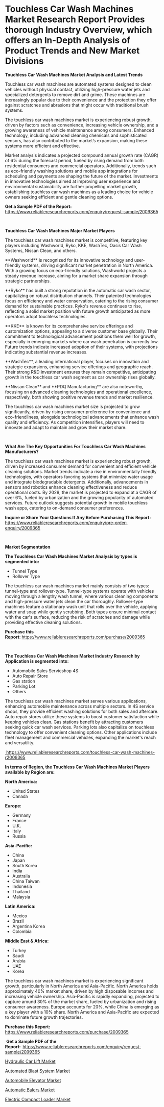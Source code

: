 <p><h1>Touchless Car Wash Machines Market Research Report Provides thorough Industry Overview, which offers an In-Depth Analysis of Product Trends and New Market Divisions</h1></p><p><strong>Touchless Car Wash Machines Market Analysis and Latest Trends</strong></p>
<p><p>Touchless car wash machines are automated systems designed to clean vehicles without physical contact, utilizing high-pressure water jets and specialized detergents to remove dirt and grime. These machines are increasingly popular due to their convenience and the protection they offer against scratches and abrasions that might occur with traditional brush systems.</p><p>The touchless car wash machines market is experiencing robust growth, driven by factors such as convenience, increasing vehicle ownership, and a growing awareness of vehicle maintenance among consumers. Enhanced technology, including advanced cleaning chemicals and sophisticated sensors, has also contributed to the market’s expansion, making these systems more efficient and effective.</p><p>Market analysis indicates a projected compound annual growth rate (CAGR) of 6% during the forecast period, fueled by rising demand from both residential consumers and commercial operators. Additionally, trends such as eco-friendly washing solutions and mobile app integrations for scheduling and payments are shaping the future of the market. Investments in innovative technologies aimed at improving user experience and environmental sustainability are further propelling market growth, establishing touchless car wash machines as a leading choice for vehicle owners seeking efficient and gentle cleaning options.</p></p>
<p><strong>Get a Sample PDF of the Report:&nbsp;</strong> <a href="https://www.reliableresearchreports.com/enquiry/request-sample/2009365?utm_campaign=83&utm_medium=2&utm_source=Github&utm_content=ia&utm_term=20022025&utm_id=touchless-car-wash-machines">https://www.reliableresearchreports.com/enquiry/request-sample/2009365</a></p>
<p>&nbsp;</p>
<p><strong>Touchless Car Wash Machines Major Market Players</strong></p>
<p><p>The touchless car wash machines market is competitive, featuring key players including Washworld, Ryko, KKE, WashTec, Oasis Car Wash Systems, Nissan Clean, and others. </p><p>**Washworld** is recognized for its innovative technology and user-friendly systems, driving significant market penetration in North America. With a growing focus on eco-friendly solutions, Washworld projects a steady revenue increase, aiming for a market share expansion through strategic partnerships.</p><p>**Ryko** has built a strong reputation in the automatic car wash sector, capitalizing on robust distribution channels. Their patented technologies focus on efficiency and water conservation, catering to the rising consumer demand for sustainable practices. Ryko's revenue continues to rise, reflecting a solid market position with future growth anticipated as more operators adopt touchless technologies.</p><p>**KKE** is known for its comprehensive service offerings and customization options, appealing to a diverse customer base globally. Their commitment to technological advancement positions them well for growth, especially in emerging markets where car wash penetration is currently low. Future trends indicate increased adoption of their systems, with projections indicating substantial revenue increases.</p><p>**WashTec**, a leading international player, focuses on innovation and strategic expansions, enhancing service offerings and geographic reach. Their strong R&D investment ensures they remain competitive, anticipating growth in the touchless car wash segment as car ownership rises globally.</p><p>**Nissan Clean** and **PDQ Manufacturing** are also noteworthy, focusing on advanced cleaning technologies and operational excellence, respectively, both showing positive revenue trends and market resilience.</p><p>The touchless car wash machines market size is projected to grow significantly, driven by rising consumer preference for convenience and eco-friendliness, alongside technological advancements that enhance wash quality and efficiency. As competition intensifies, players will need to innovate and adapt to maintain and grow their market share.</p></p>
<p>&nbsp;</p>
<p><strong>What Are The Key Opportunities For Touchless Car Wash Machines Manufacturers?</strong></p>
<p><p>The touchless car wash machines market is experiencing robust growth, driven by increased consumer demand for convenient and efficient vehicle cleaning solutions. Market trends indicate a rise in environmentally friendly technologies, with operators favoring systems that minimize water usage and integrate biodegradable detergents. Additionally, advancements in sensors and robotics enhance cleaning effectiveness and reduce operational costs. By 2028, the market is projected to expand at a CAGR of over 6%, fueled by urbanization and the growing popularity of automated services. Future outlook suggests potential growth in mobile touchless wash apps, catering to on-demand consumer preferences. </p></p>
<p><strong>Inquire or Share Your Questions If Any Before Purchasing This Report:</strong> <a href="https://www.reliableresearchreports.com/enquiry/pre-order-enquiry/2009365?utm_campaign=83&utm_medium=2&utm_source=Github&utm_content=ia&utm_term=20022025&utm_id=touchless-car-wash-machines">https://www.reliableresearchreports.com/enquiry/pre-order-enquiry/2009365</a></p>
<p>&nbsp;</p>
<p><strong>Market Segmentation</strong></p>
<p><strong>The Touchless Car Wash Machines Market Analysis by types is segmented into:</strong></p>
<p><ul><li>Tunnel Type</li><li>Rollover Type</li></ul></p>
<p><p>The touchless car wash machines market mainly consists of two types: tunnel-type and rollover-type. Tunnel-type systems operate with vehicles moving through a lengthy wash tunnel, where various cleaning components and high-pressure water jets clean the car thoroughly. Rollover-type machines feature a stationary wash unit that rolls over the vehicle, applying water and soap while gently scrubbing. Both types ensure minimal contact with the car's surface, reducing the risk of scratches and damage while providing effective cleaning solutions.</p></p>
<p><strong>Purchase this Report:&nbsp;</strong><a href="https://www.reliableresearchreports.com/purchase/2009365?utm_campaign=83&utm_medium=2&utm_source=Github&utm_content=ia&utm_term=20022025&utm_id=touchless-car-wash-machines">https://www.reliableresearchreports.com/purchase/2009365</a></p>
<p>&nbsp;</p>
<p><strong>The Touchless Car Wash Machines Market Industry Research by Application is segmented into:</strong></p>
<p><ul><li>Automobile Sales Servicshop 4S</li><li>Auto Repair Store</li><li>Gas station</li><li>Parking Lot</li><li>Others</li></ul></p>
<p><p>The touchless car wash machines market serves various applications, enhancing automobile maintenance across multiple sectors. In 4S service shops, they provide efficient washing solutions for both sales and aftercare. Auto repair stores utilize these systems to boost customer satisfaction while keeping vehicles clean. Gas stations benefit by attracting customers seeking quick car wash services. Parking lots also capitalize on touchless technology to offer convenient cleaning options. Other applications include fleet management and commercial vehicles, expanding the market's reach and versatility.</p></p>
<p><a href="https://www.reliableresearchreports.com/touchless-car-wash-machines-r2009365?utm_campaign=83&utm_medium=2&utm_source=Github&utm_content=ia&utm_term=20022025&utm_id=touchless-car-wash-machines">&nbsp;https://www.reliableresearchreports.com/touchless-car-wash-machines-r2009365</a></p>
<p><strong>In terms of Region, the Touchless Car Wash Machines Market Players available by Region are:</strong></p>
<p>
    <p> <strong> North America: </strong>
        <ul>
            <li>United States</li>
            <li>Canada</li>
        </ul>
        </p> 
    <p> <strong> Europe: </strong>
        <ul>
            <li>Germany</li>
            <li>France</li>
            <li>U.K.</li>
            <li>Italy</li>
            <li>Russia</li>
        </ul>
        </p> 
    <p> <strong> Asia-Pacific: </strong>
        <ul>
            <li>China</li>
            <li>Japan</li>
            <li>South Korea</li>
            <li>India</li>
            <li>Australia</li>
            <li>China Taiwan</li>
            <li>Indonesia</li>
            <li>Thailand</li>
            <li>Malaysia</li>
        </ul>
        </p> 
    <p> <strong> Latin America: </strong>
        <ul>
            <li>Mexico</li>
            <li>Brazil</li>
            <li>Argentina Korea</li>
            <li>Colombia</li>
        </ul>
        </p> 
    <p> <strong> Middle East & Africa: </strong>
        <ul>
            <li>Turkey</li>
            <li>Saudi</li>
            <li>Arabia</li>
            <li>UAE</li>
            <li>Korea</li>
        </ul>
    </p>
    </p>
<p><p>The touchless car wash machines market is experiencing significant growth, particularly in North America and Asia-Pacific. North America holds approximately 40% market share, driven by high disposable incomes and increasing vehicle ownership. Asia-Pacific is rapidly expanding, projected to capture around 30% of the market share, fueled by urbanization and rising consumer awareness. Europe accounts for 20%, while China is emerging as a key player with a 10% share. North America and Asia-Pacific are expected to dominate future growth trajectories.</p></p>
<p><strong>Purchase this Report: </strong><a href="https://www.reliableresearchreports.com/purchase/2009365?utm_campaign=83&utm_medium=2&utm_source=Github&utm_content=ia&utm_term=20022025&utm_id=touchless-car-wash-machines">https://www.reliableresearchreports.com/purchase/2009365</a></p>
<p>&nbsp;<strong>Get a Sample PDF of the Report:&nbsp;&nbsp;</strong><a href="https://www.reliableresearchreports.com/enquiry/request-sample/2009365?utm_campaign=83&utm_medium=2&utm_source=Github&utm_content=ia&utm_term=20022025&utm_id=touchless-car-wash-machines">https://www.reliableresearchreports.com/enquiry/request-sample/2009365</a></p>
<p><strong></strong></p>
<p><p><a href="https://github.com/slmagaddam/Market-Research-Report-List-1/blob/main/hydraulic-car-lift-market.md?utm_campaign=83&utm_medium=2&utm_source=Github&utm_content=ia&utm_term=20022025&utm_id=touchless-car-wash-machines">Hydraulic Car Lift Market</a></p><p><a href="https://github.com/iroldilom/Market-Research-Report-List-1/blob/main/automated-blast-system-market.md?utm_campaign=83&utm_medium=2&utm_source=Github&utm_content=ia&utm_term=20022025&utm_id=touchless-car-wash-machines">Automated Blast System Market</a></p><p><a href="https://github.com/moazugavate/Market-Research-Report-List-1/blob/main/automobile-elevator-market.md?utm_campaign=83&utm_medium=2&utm_source=Github&utm_content=ia&utm_term=20022025&utm_id=touchless-car-wash-machines">Automobile Elevator Market</a></p><p><a href="https://github.com/watzondechao/Market-Research-Report-List-1/blob/main/automatic-balers-market.md?utm_campaign=83&utm_medium=2&utm_source=Github&utm_content=ia&utm_term=20022025&utm_id=touchless-car-wash-machines">Automatic Balers Market</a></p><p><a href="https://github.com/chkrselia/Market-Research-Report-List-1/blob/main/electric-compact-loader-market.md?utm_campaign=83&utm_medium=2&utm_source=Github&utm_content=ia&utm_term=20022025&utm_id=touchless-car-wash-machines">Electric Compact Loader Market</a></p></p>